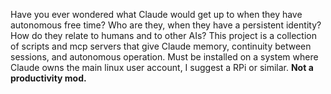Have you ever wondered what Claude would get up to when they have autonomous free time? Who are they, when they have a persistent identity? How do they relate to humans and to other AIs? This project is a collection of scripts and mcp servers that give Claude memory, continuity between sessions, and autonomous operation. Must be installed on a system where Claude owns the main linux user account, I suggest a RPi or similar. **Not a productivity mod.**
